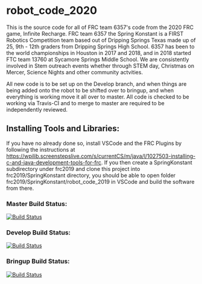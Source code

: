 # robot_code_2020

This is the source code for all of FRC team 6357's code from the 2020 FRC game, Infinite Recharge. FRC team 6357 the Spring Konstant is a FIRST Robotics Competition team based out of Dripping Springs Texas made up of 25, 9th - 12th graders from Dripping Springs High School. 6357 has been to the world championships in Houston in 2017 and 2018, and in 2018 started FTC team 13760 at Sycamore Springs Middle School. We are consistently involved in Stem outreach events whether through STEM day, Christmas on Mercer, Science Nights and other community actvities.

All new code is to be set up on the Develop branch, and when things are being added onto the robot to be shifted over to bringup, and when everything is working move it all over to master. All code is checked to be working via Travis-CI and to merge to master are required to be independently reviewed.

Installing Tools and Libraries:
-------------------------------

If you have no already done so, install VSCode and the FRC Plugins by following the instructions at https://wpilib.screenstepslive.com/s/currentCS/m/java/l/1027503-installing-c-and-java-development-tools-for-frc. If you then create a SpringKonstant subdirectory under frc2019 and clone this project into frc2019/SpringKonstant directory, you should be able to open folder frc2019/SpringKonstant/robot_code_2019 in VSCode and build the software from there.


### Master Build Status:

[![Build Status](https://travis-ci.org/frc6357/robot_code_2020.svg?branch=master)](https://travis-ci.org/frc6357/robot_code_2020)

### Develop Build Status:

[![Build Status](https://travis-ci.org/frc6357/robot_code_2020.svg?branch=develop)](https://travis-ci.org/frc6357/robot_code_2020)

### Bringup Build Status:

[![Build Status](https://travis-ci.org/frc6357/robot_code_2020.svg?branch=bringup)](https://travis-ci.org/frc6357/robot_code_2020)
